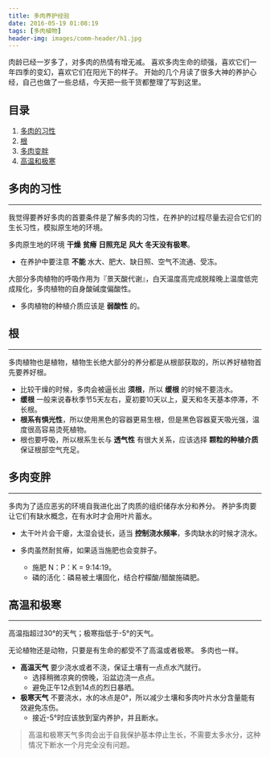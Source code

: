 ```yaml
---
title: 多肉养护经验
date: 2016-05-19 01:08:19
tags: [多肉植物]
header-img: images/comm-header/h1.jpg
---
```

肉龄已经一岁多了，对多肉的热情有增无减。
喜欢多肉生命的顽强，喜欢它们一年四季的变幻，喜欢它们在阳光下的样子。
开始的几个月读了很多大神的养护心经，自己也做了一些总结，今天把一些干货都整理了写到这里。
<!-- more -->
## 目录
1. [多肉的习性](#多肉的习性)
2. [根](#根)
3. [多肉变胖](#多肉变胖)
4. [高温和极寒](#高温和极寒)

## 多肉的习性

* * *

我觉得要养好多肉的首要条件是了解多肉的习性，在养护的过程尽量去迎合它们的生长习性，模拟原生地的环境。

多肉原生地的环境 **干燥** **贫瘠** **日照充足** **风大** **冬天没有极寒**。

- 在养护中要注意 **不能** 水大、肥大、缺日照、空气不流通、受冻。

大部分多肉植物的呼吸作用为『景天酸代谢』，白天温度高完成脱羧晚上温度低完成羧化，多肉植物的自身酸碱度偏酸性。

- 多肉植物的种植介质应该是 **弱酸性** 的。

## 根

* * *

多肉植物也是植物，植物生长绝大部分的养分都是从根部获取的，所以养好植物首先要养好根。

- 比较干燥的时候，多肉会被逼长出 **须根**，所以 **缓根** 的时候不要浇水。
- **缓根** 一般来说春秋季节5天左右，夏初要10天以上，夏天和冬天基本停滞，不长根。
- **根系有惧光性**，所以使用黑色的容器更易生根，但是黑色容器夏天吸光强，温度很高容易烫死植物。
- 根也要呼吸，所以根系生长与 **透气性** 有很大关系，应该选择 **颗粒的种植介质** 保证根部空气充足。

## 多肉变胖

* * *

多肉为了适应恶劣的环境自我进化出了肉质的组织储存水分和养分。
养护多肉要让它们有缺水概念，在有水时才会用叶片蓄水。

- 太干叶片会干瘪，太湿会徒长，适当 **控制浇水频率**，多肉缺水的时候才浇水。

- 多肉虽然耐贫瘠，如果适当施肥也会变胖子。
    + 施肥 N：P：K = 9:14:19。
    + 磷的活化：磷易被土壤固化，结合柠檬酸/醋酸施磷肥。

## 高温和极寒

* * *

高温指超过30°的天气；极寒指低于-5°的天气。

无论植物还是动物，只要是有生命的都受不了高温或者极寒。
多肉也一样。

- **高温天气** 要少浇水或者不浇，保证土壤有一点点水汽就行。
    + 选择稍微凉爽的傍晚，沿盆边浇一点点。
    + 避免正午12点到14点的烈日暴晒。
- **极寒天气** 不要浇水，水的冰点是0°，所以减少土壤和多肉叶片水分含量能有效避免冻伤。
    + 接近-5°时应该放到室内养护，并且断水。

> 高温和极寒天气多肉会出于自我保护基本停止生长，不需要太多水分，这种情况下断水一个月完全没有问题。
